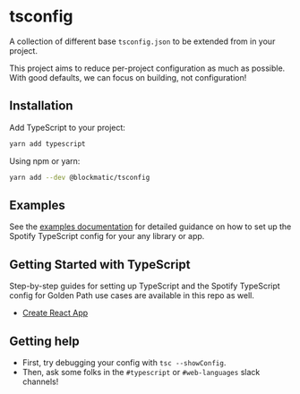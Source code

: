 # tsconfig

A collection of different base `tsconfig.json` to be extended from in your project.

This project aims to reduce per-project configuration as much as possible. With good defaults, we can focus on building, not configuration!

## Installation

Add TypeScript to your project:

```sh
yarn add typescript
```

Using npm or yarn:

```sh
yarn add --dev @blockmatic/tsconfig
```

## Examples

See the [examples documentation](./examples.md) for detailed guidance on how to set up the Spotify TypeScript config for your any library or app.

## Getting Started with TypeScript

Step-by-step guides for setting up TypeScript and the Spotify TypeScript config for Golden Path use cases are available in this repo as well.

- [Create React App](./guides/cra.md)

## Getting help

- First, try debugging your config with `tsc --showConfig`.
- Then, ask some folks in the `#typescript` or `#web-languages` slack channels!

